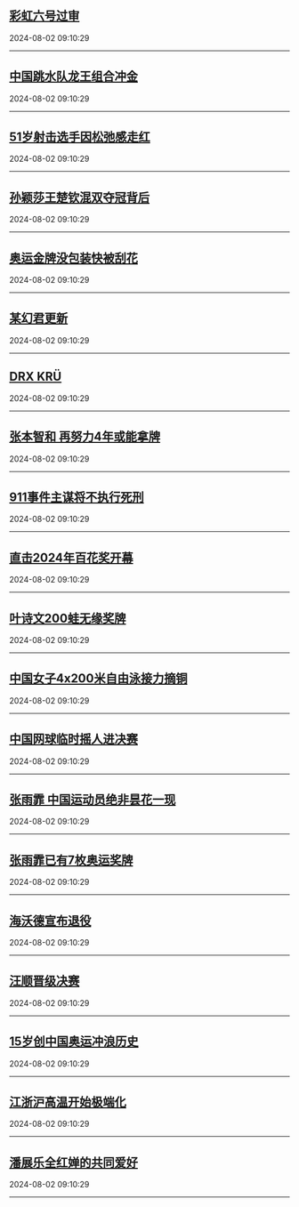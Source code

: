 ## [彩虹六号过审](https://search.bilibili.com/all?vt=36849326&keyword=%E5%BD%A9%E8%99%B9%E5%85%AD%E5%8F%B7%E8%BF%87%E5%AE%A1&order=click)

2024-08-02 09:10:29

---
## [中国跳水队龙王组合冲金](https://search.bilibili.com/all?vt=36849326&keyword=%E4%B8%AD%E5%9B%BD%E8%B7%B3%E6%B0%B4%E9%98%9F%E9%BE%99%E7%8E%8B%E7%BB%84%E5%90%88%E5%86%B2%E9%87%91&order=click)

2024-08-02 09:10:29

---
## [51岁射击选手因松弛感走红](https://search.bilibili.com/all?vt=36849326&keyword=51%E5%B2%81%E5%B0%84%E5%87%BB%E9%80%89%E6%89%8B%E5%9B%A0%E6%9D%BE%E5%BC%9B%E6%84%9F%E8%B5%B0%E7%BA%A2&order=click)

2024-08-02 09:10:29

---
## [孙颖莎王楚钦混双夺冠背后](https://search.bilibili.com/all?vt=36849326&keyword=%E5%AD%99%E9%A2%96%E8%8E%8E%E7%8E%8B%E6%A5%9A%E9%92%A6%E6%B7%B7%E5%8F%8C%E5%A4%BA%E5%86%A0%E8%83%8C%E5%90%8E&order=click)

2024-08-02 09:10:29

---
## [奥运金牌没包装快被刮花](https://search.bilibili.com/all?vt=36849326&keyword=%E5%A5%A5%E8%BF%90%E9%87%91%E7%89%8C%E6%B2%A1%E5%8C%85%E8%A3%85%E5%BF%AB%E8%A2%AB%E5%88%AE%E8%8A%B1&order=click)

2024-08-02 09:10:29

---
## [某幻君更新](https://search.bilibili.com/all?vt=36849326&keyword=%E6%9F%90%E5%B9%BB%E5%90%9B%E6%9B%B4%E6%96%B0&order=click)

2024-08-02 09:10:29

---
## [DRX KRÜ](https://search.bilibili.com/all?vt=36849326&keyword=DRX+KR%C3%9C&order=click)

2024-08-02 09:10:29

---
## [张本智和 再努力4年或能拿牌](https://search.bilibili.com/all?vt=36849326&keyword=%E5%BC%A0%E6%9C%AC%E6%99%BA%E5%92%8C+%E5%86%8D%E5%8A%AA%E5%8A%9B4%E5%B9%B4%E6%88%96%E8%83%BD%E6%8B%BF%E7%89%8C&order=click)

2024-08-02 09:10:29

---
## [911事件主谋将不执行死刑](https://search.bilibili.com/all?vt=36849326&keyword=911%E4%BA%8B%E4%BB%B6%E4%B8%BB%E8%B0%8B%E5%B0%86%E4%B8%8D%E6%89%A7%E8%A1%8C%E6%AD%BB%E5%88%91&order=click)

2024-08-02 09:10:29

---
## [直击2024年百花奖开幕](https://search.bilibili.com/all?vt=36849326&keyword=%E7%9B%B4%E5%87%BB2024%E5%B9%B4%E7%99%BE%E8%8A%B1%E5%A5%96%E5%BC%80%E5%B9%95&order=click)

2024-08-02 09:10:29

---
## [叶诗文200蛙无缘奖牌](https://search.bilibili.com/all?vt=36849326&keyword=%E5%8F%B6%E8%AF%97%E6%96%87200%E8%9B%99%E6%97%A0%E7%BC%98%E5%A5%96%E7%89%8C&order=click)

2024-08-02 09:10:29

---
## [中国女子4x200米自由泳接力摘铜](https://search.bilibili.com/all?vt=36849326&keyword=%E4%B8%AD%E5%9B%BD%E5%A5%B3%E5%AD%904x200%E7%B1%B3%E8%87%AA%E7%94%B1%E6%B3%B3%E6%8E%A5%E5%8A%9B%E6%91%98%E9%93%9C&order=click)

2024-08-02 09:10:29

---
## [中国网球临时摇人进决赛](https://search.bilibili.com/all?vt=36849326&keyword=%E4%B8%AD%E5%9B%BD%E7%BD%91%E7%90%83%E4%B8%B4%E6%97%B6%E6%91%87%E4%BA%BA%E8%BF%9B%E5%86%B3%E8%B5%9B&order=click)

2024-08-02 09:10:29

---
## [张雨霏 中国运动员绝非昙花一现](https://search.bilibili.com/all?vt=36849326&keyword=%E5%BC%A0%E9%9B%A8%E9%9C%8F+%E4%B8%AD%E5%9B%BD%E8%BF%90%E5%8A%A8%E5%91%98%E7%BB%9D%E9%9D%9E%E6%98%99%E8%8A%B1%E4%B8%80%E7%8E%B0&order=click)

2024-08-02 09:10:29

---
## [张雨霏已有7枚奥运奖牌](https://search.bilibili.com/all?vt=36849326&keyword=%E5%BC%A0%E9%9B%A8%E9%9C%8F%E5%B7%B2%E6%9C%897%E6%9E%9A%E5%A5%A5%E8%BF%90%E5%A5%96%E7%89%8C&order=click)

2024-08-02 09:10:29

---
## [海沃德宣布退役](https://search.bilibili.com/all?vt=36849326&keyword=%E6%B5%B7%E6%B2%83%E5%BE%B7%E5%AE%A3%E5%B8%83%E9%80%80%E5%BD%B9&order=click)

2024-08-02 09:10:29

---
## [汪顺晋级决赛](https://search.bilibili.com/all?vt=36849326&keyword=%E6%B1%AA%E9%A1%BA%E6%99%8B%E7%BA%A7%E5%86%B3%E8%B5%9B&order=click)

2024-08-02 09:10:29

---
## [15岁创中国奥运冲浪历史](https://search.bilibili.com/all?vt=36849326&keyword=15%E5%B2%81%E5%88%9B%E4%B8%AD%E5%9B%BD%E5%A5%A5%E8%BF%90%E5%86%B2%E6%B5%AA%E5%8E%86%E5%8F%B2&order=click)

2024-08-02 09:10:29

---
## [江浙沪高温开始极端化](https://search.bilibili.com/all?vt=36849326&keyword=%E6%B1%9F%E6%B5%99%E6%B2%AA%E9%AB%98%E6%B8%A9%E5%BC%80%E5%A7%8B%E6%9E%81%E7%AB%AF%E5%8C%96&order=click)

2024-08-02 09:10:29

---
## [潘展乐全红婵的共同爱好](https://search.bilibili.com/all?vt=36849326&keyword=%E6%BD%98%E5%B1%95%E4%B9%90%E5%85%A8%E7%BA%A2%E5%A9%B5%E7%9A%84%E5%85%B1%E5%90%8C%E7%88%B1%E5%A5%BD&order=click)

2024-08-02 09:10:29

---
